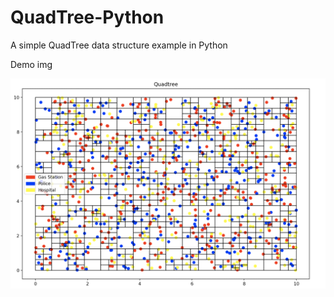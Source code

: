 # QuadTree-Python
A simple QuadTree data structure example in Python

Demo img

![alt text](https://github.com/fvukojevic/QuadTree-Python/blob/master/quadtree.png?raw=true)
